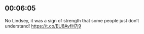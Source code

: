 ## 00:06:05
No Lindsey, it was a sign of strength that some people just don’t understand! https://t.co/EU8AvfH7j9
